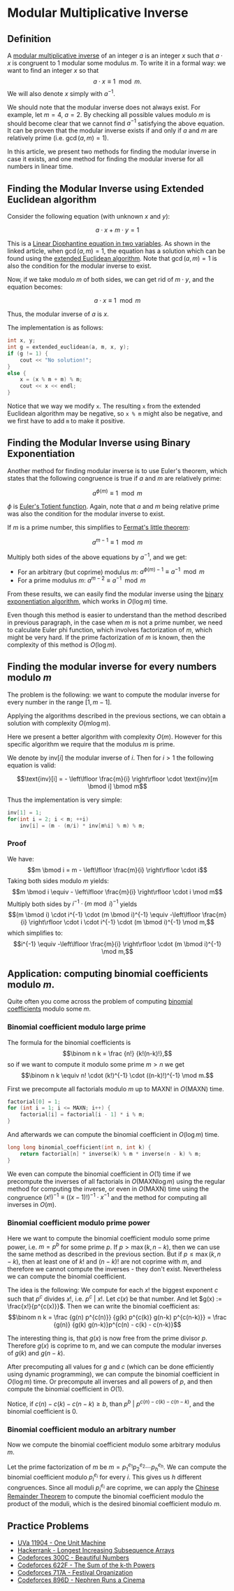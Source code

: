 <!--?title Modular Inverse -->

# Modular Multiplicative Inverse

## Definition

A [modular multiplicative inverse](http://en.wikipedia.org/wiki/Modular_multiplicative_inverse) of an integer $a$ is an integer $x$ such that $a \cdot x$ is congruent to $1$ modular some modulus $m$.
To write it in a formal way: we want to find an integer $x$ so that 
$$a \cdot x \equiv 1 \mod m.$$
We will also denote $x$ simply with $a^{-1}$.

We should note that the modular inverse does not always exist. For example, let $m = 4$, $a = 2$. 
By checking all possible values modulo $m$ is should become clear that we cannot find $a^{-1}$ satisfying the above equation. 
It can be proven that the modular inverse exists if and only if $a$ and $m$ are relatively prime (i.e. $\gcd(a, m) = 1$).

In this article, we present two methods for finding the modular inverse in case it exists, and one method for finding the modular inverse for all numbers in linear time.

## Finding the Modular Inverse using Extended Euclidean algorithm

Consider the following equation (with unknown $x$ and $y$):

$$a \cdot x + m \cdot y = 1$$

This is a [Linear Diophantine equation in two variables](./algebra/linear-diophantine-equation.html).
As shown in the linked article, when $\gcd(a, m) = 1$, the equation has a solution which can be found using the [extended Euclidean algorithm](http://en.wikipedia.org/wiki/Extended_Euclidean_algorithm).
Note that $\gcd(a, m) = 1$ is also the condition for the modular inverse to exist.

Now, if we take modulo $m$ of both sides, we can get rid of $m \cdot y$, and the equation becomes:

$$a \cdot x \equiv 1 \mod m$$

Thus, the modular inverse of $a$ is $x$.

The implementation is as follows:

```cpp
int x, y;
int g = extended_euclidean(a, m, x, y);
if (g != 1) {
    cout << "No solution!";
}
else {
    x = (x % m + m) % m;
    cout << x << endl;
}
```

Notice that we way we modify `x`.
The resulting `x` from the extended Euclidean algorithm may be negative, so `x % m` might also be negative, and we first have to add `m` to make it positive.

## Finding the Modular Inverse using Binary Exponentiation

Another method for finding modular inverse is to use Euler's theorem, which states that the following congruence is true if $a$ and $m$ are relatively prime:

$$a^{\phi (m)} \equiv 1 \mod m$$

$\phi$ is [Euler's Totient function](./algebra/phi-function.html).
Again, note that $a$ and $m$ being relative prime was also the condition for the modular inverse to exist.

If $m$ is a prime number, this simplifies to [Fermat's little theorem](http://en.wikipedia.org/wiki/Fermat's_little_theorem):

$$a^{m - 1} \equiv 1 \mod m$$

Multiply both sides of the above equations by $a^{-1}$, and we get:

* For an arbitrary (but coprime) modulus $m$: $a ^ {\phi (m) - 1} \equiv a ^{-1} \mod m$
* For a prime modulus $m$: $a ^ {m - 2} \equiv a ^ {-1} \mod m$

From these results, we can easily find the modular inverse using the [binary exponentiation algorithm](./algebra/binary-exp.html), which works in $O(\log m)$ time.

Even though this method is easier to understand than the method described in previous paragraph, in the case when $m$ is not a prime number, we need to calculate Euler phi function, which involves factorization of $m$, which might be very hard. If the prime factorization of $m$ is known, then the complexity of this method is $O(\log m)$.

## Finding the modular inverse for every numbers modulo $m$

The problem is the following: 
we want to compute the modular inverse for every number in the range $[1, m-1]$.

Applying the algorithms described in the previous sections, we can obtain a solution with complexity $O(m \log m)$. 

Here we present a better algorithm with complexity $O(m)$.
However for this specific algorithm we require that the modulus $m$ is prime.

We denote by $\text{inv}[i]$ the modular inverse of $i$. Then for $i > 1$ the following equation is valid:

$$\text{inv}[i] = - \left\lfloor \frac{m}{i} \right\rfloor \cdot \text{inv}[m \bmod i] \bmod m$$

Thus the implementation is very simple:

```cpp
inv[1] = 1;
for(int i = 2; i < m; ++i)
    inv[i] = (m - (m/i) * inv[m%i] % m) % m;
```

### Proof

We have:
$$m \bmod i = m -  \left\lfloor \frac{m}{i} \right\rfloor \cdot i$$
Taking both sides modulo $m$ yields:
$$m \bmod i \equiv - \left\lfloor \frac{m}{i} \right\rfloor \cdot i \mod m$$
Multiply both sides by $i^{-1} \cdot (m \bmod i)^{-1}$ yields
$$(m \bmod i) \cdot i^{-1} \cdot (m \bmod i)^{-1} \equiv -\left\lfloor \frac{m}{i} \right\rfloor \cdot i \cdot i^{-1} \cdot (m \bmod i)^{-1} \mod m,$$
which simplifies to:
$$i^{-1} \equiv -\left\lfloor \frac{m}{i} \right\rfloor \cdot (m \bmod i)^{-1} \mod m,$$

## Application: computing binomial coefficients modulo $m$.

Quite often you come across the problem of computing [binomial coefficients](./combinatorics/binomial-coefficients.html) modulo some $m$.

### Binomial coefficient modulo large prime

The formula for the binomial coefficients is
$$\binom n k = \frac {n!} {k!(n-k)!},$$
so if we want to compute it modulo some prime $m > n$ we get
$$\binom n k \equiv n! \cdot (k!)^{-1} \cdot ((n-k)!)^{-1} \mod m.$$

First we precompute all factorials modulo $m$ up to $\text{MAXN}!$ in $O(\text{MAXN})$ time.

```cpp
factorial[0] = 1;
for (int i = 1; i <= MAXN; i++) {
    factorial[i] = factorial[i - 1] * i % m;
}
```

And afterwards we can compute the binomial coefficient in $O(\log m)$ time.

```cpp
long long binomial_coefficient(int n, int k) {
    return factorial[n] * inverse(k) % m * inverse(n - k) % m;
}
```

We even can compute the binomial coefficient in $O(1)$ time if we precompute the inverses of all factorials in $O(\text{MAXN} \log m)$ using the regular method for computing the inverse, or even in $O(\text{MAXN})$ time using the congruence $(x!)^{-1} \equiv ((x-1)!)^{-1} \cdot x^{-1}$ and the method for computing all inverses in $O(m)$.

### Binomial coefficient modulo prime power

Here we want to compute the binomial coefficient modulo some prime power, i.e. $m = p^b$ for some prime $p$.
If $p > \max(k, n-k)$, then we can use the same method as described in the previous section.
But if $p \le \max(k, n-k)$, then at least one of $k!$ and $(n-k)!$ are not coprime with $m$, and therefore we cannot compute the inverses - they don't exist.
Nevertheless we can compute the binomial coefficient.

The idea is the following:
We compute for each $x!$ the biggest exponent $c$ such that $p^c$ divides $x!$, i.e. $p^c ~|~ x!$.
Let $c(x)$ be that number.
And let $g(x) := \frac{x!}{p^{c(x)}}$.
Then we can write the binomial coefficient as:
$$\binom n k = \frac {g(n) p^{c(n)}} {g(k) p^{c(k)} g(n-k) p^{c(n-k)}} = \frac {g(n)} {g(k) g(n-k)}p^{c(n) - c(k) - c(n-k)}$$

The interesting thing is, that $g(x)$ is now free from the prime divisor $p$.
Therefore $g(x)$ is coprime to m, and we can compute the modular inverses of $g(k)$ and $g(n-k)$.

After precomputing all values for $g$ and $c$ (which can be done efficiently using dynamic programming), we can compute the binomial coefficient in $O(\log m)$ time.
Or precompute all inverses and all powers of $p$, and then compute the binomial coefficient in $O(1)$.

Notice, if $c(n) - c(k) - c(n-k) \ge b$, than $p^b ~|~ p^{c(n) - c(k) - c(n-k)}$, and the binomial coefficient is $0$.

### Binomial coefficient modulo an arbitrary number

Now we compute the binomial coefficient modulo some arbitrary modulus $m$.

Let the prime factorization of $m$ be $m = p_1^{e_1} p_2^{e_2} \cdots p_h^{e_h}$.
We can compute the binomial coefficient modulo $p_i^{e_i}$ for every $i$.
This gives us $h$ different congruences.
Since all moduli $p_i^{e_i}$ are coprime, we can apply the [Chinese Remainder Theorem](./algebra/chinese-remainder-theorem.html) to compute the binomial coefficient modulo the product of the moduli, which is the desired binomial coefficient modulo $m$.




## Practice Problems

* [UVa 11904 - One Unit Machine](https://uva.onlinejudge.org/index.php?option=com_onlinejudge&Itemid=8&page=show_problem&problem=3055)
* [Hackerrank - Longest Increasing Subsequence Arrays](https://www.hackerrank.com/contests/world-codesprint-5/challenges/longest-increasing-subsequence-arrays)
* [Codeforces 300C - Beautiful Numbers](http://codeforces.com/problemset/problem/300/C)
* [Codeforces 622F - The Sum of the k-th Powers](http://codeforces.com/problemset/problem/622/F)
* [Codeforces 717A - Festival Organization](http://codeforces.com/problemset/problem/717/A)
* [Codeforces 896D - Nephren Runs a Cinema](http://codeforces.com/problemset/problem/896/D)
